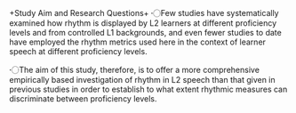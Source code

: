 +Study Aim and Research Questions+
〮Few studies have systematically examined how rhythm is displayed by L2 learners at different proficiency levels and from controlled L1 backgrounds, and even fewer studies to date have employed the rhythm metrics used here in the context of learner speech at different proficiency levels. 

〮The aim of this study, therefore, is to offer a more comprehensive empirically based investigation of rhythm in L2 speech than that given in previous studies in order to establish to what extent rhythmic measures can discriminate between proficiency levels. 

